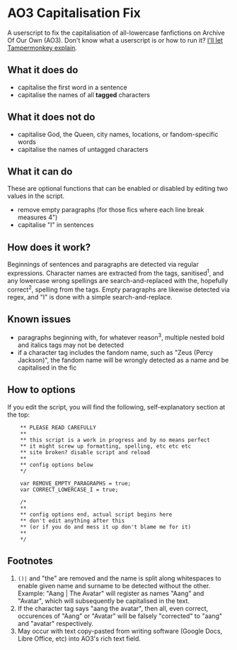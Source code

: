 # AO3 Capitalisation Fix
A userscript to fix the capitalisation of all-lowercase fanfictions on Archive Of Our Own (AO3). Don't know what a userscript is or how to run it? [I'll let Tampermonkey explain](https://www.tampermonkey.net).

## What it does do
* capitalise the first word in a sentence
* capitalise the names of all **tagged** characters

## What it does not do
* capitalise God, the Queen, city names, locations, or fandom-specific words
* capitalise the names of untagged characters

## What it can do
These are optional functions that can be enabled or disabled by editing two values in the script.
* remove empty paragraphs (for those fics where each line break measures 4")
* capitalise "I" in sentences

## How does it work?
Beginnings of sentences and paragraphs are detected via regular expressions. Character names are extracted from the tags, sanitised<sup>1</sup>, and any lowercase wrong spellings are search-and-replaced with the, hopefully correct<sup>2</sup>, spelling from the tags. Empty paragraphs are likewise detected via regex, and "I" is done with a simple search-and-replace.

## Known issues
* paragraphs beginning with, for whatever reason<sup>3</sup>, multiple nested bold and italics tags may not be detected
* if a character tag includes the fandom name, such as "Zeus (Percy Jackson)", the fandom name will be wrongly detected as a name and be capitalised in the fic

## How to options
If you edit the script, you will find the following, self-explanatory section at the top:

```    /*
    ** PLEASE READ CAREFULLY
    **
    ** this script is a work in progress and by no means perfect
    ** it might screw up formatting, spelling, etc etc etc
    ** site broken? disable script and reload
    **
    ** config options below
    */

    var REMOVE_EMPTY_PARAGRAPHS = true;
    var CORRECT_LOWERCASE_I = true;

    /*
    **
    ** config options end, actual script begins here
    ** don't edit anything after this
    ** (or if you do and mess it up don't blame me for it)
    **
    */
```

## Footnotes
1. `()|` and "the" are removed and the name is split along whitespaces to enable given name and surname to be detected without the other. Example: "Aang | The Avatar" will  register as names "Aang" and "Avatar", which will subsequently be capitalised in the text.
2. If the character tag says "aang the avatar", then all, even correct, occurences of "Aang" or "Avatar" will be falsely "corrected" to "aang" and "avatar" respectively.
3. May occur with text copy-pasted from writing software (Google Docs, Libre Office, etc) into AO3's rich text field.
